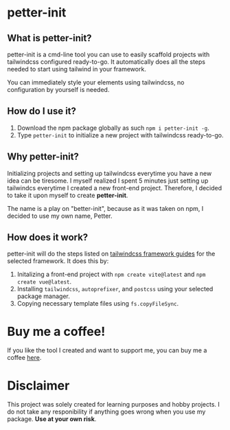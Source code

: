 # petter-init

## What is petter-init?

petter-init is a cmd-line tool you can use to easily scaffold projects with tailwindcss configured ready-to-go. It automatically does all the steps needed to start using tailwind in your framework.

You can immediately style your elements using tailwindcss, no configuration by yourself is needed.

## How do I use it?

1. Download the npm package globally as such `npm i petter-init -g`.
2. Type `petter-init` to initialize a new project with tailwindcss ready-to-go.

## Why petter-init?

Initializing projects and setting up tailwindcss everytime you have a new idea can be tiresome. I myself realized I spent 5 minutes just setting up tailwindcs everytime I created a new front-end project. Therefore, I decided to take it upon myself to create **petter-init**.

The name is a play on "better-init", because as it was taken on npm, I decided to use my own name, Petter.

## How does it work?

petter-init will do the steps listed on [tailwindcss framework guides](https://tailwindcss.com/docs/installation/framework-guides) for the selected framework. It does this by:

1. Initalizing a front-end project with `npm create vite@latest` and `npm create vue@latest`.
2. Installing `tailwindcss`, `autoprefixer`, and `postcss` using your selected package manager.
3. Copying necessary template files using `fs.copyFileSync`.

# Buy me a coffee!

If you like the tool I created and want to support me, you can buy me a coffee [here](ko-fi.com/pmolnes).

# Disclaimer

This project was solely created for learning purposes and hobby projects. I do not take any responibility if anything goes wrong when you use my package. **Use at your own risk**.
